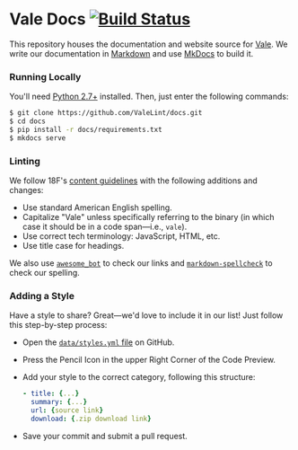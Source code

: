 # Vale Docs [![Build Status](https://travis-ci.org/ValeLint/docs.svg?branch=master)](https://travis-ci.org/ValeLint/docs)

This repository houses the documentation and website source for [Vale](https://github.com/ValeLint/vale). We write our documentation in [Markdown](http://commonmark.org/) and use [MkDocs](http://www.mkdocs.org/) to build it.

### Running Locally

You'll need [Python 2.7+](https://www.python.org/downloads/) installed. Then, just enter the following commands:

```bash
$ git clone https://github.com/ValeLint/docs.git
$ cd docs
$ pip install -r docs/requirements.txt
$ mkdocs serve
```

### Linting

We follow 18F's [content guidelines](https://pages.18f.gov/content-guide/) with the following additions and changes:

<!-- vale off -->

- Use standard American English spelling.
- Capitalize "Vale" unless specifically referring to the binary (in which case it should be in a code span&mdash;i.e., `vale`).
- Use correct tech terminology: JavaScript, HTML, etc.
- Use title case for headings.

We also use [`awesome_bot`](https://github.com/dkhamsing/awesome_bot) to check our links and [`markdown-spellcheck`](https://github.com/lukeapage/node-markdown-spellcheck) to check our spelling.

### Adding a Style

Have a style to share? Great&mdash;we'd love to include it in our list! Just follow this step-by-step process:

- Open the [`data/styles.yml` file](https://github.com/ValeLint/docs/blob/master/data/styles.yml) on GitHub.
- Press the Pencil Icon in the upper Right Corner of the Code Preview.
- Add your style to the correct category, following this structure:

    ```yml
    - title: {...}
      summary: {...}
      url: {source link}
      download: {.zip download link}
    ```

- Save your commit and submit a pull request.

